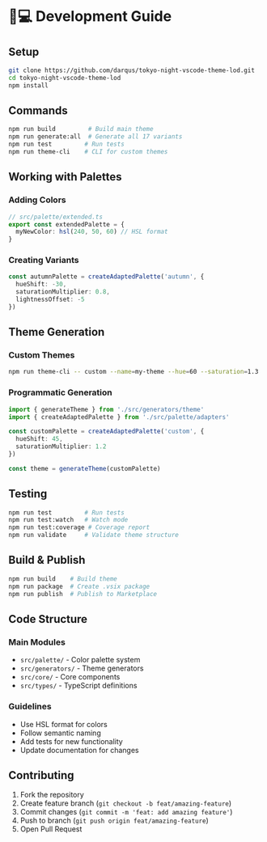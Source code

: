 # 👨💻 Development Guide

## Setup

```bash
git clone https://github.com/darqus/tokyo-night-vscode-theme-lod.git
cd tokyo-night-vscode-theme-lod
npm install
```

## Commands

```bash
npm run build         # Build main theme
npm run generate:all  # Generate all 17 variants
npm run test         # Run tests
npm run theme-cli    # CLI for custom themes
```

## Working with Palettes

### Adding Colors
```typescript
// src/palette/extended.ts
export const extendedPalette = {
  myNewColor: hsl(240, 50, 60) // HSL format
}
```

### Creating Variants
```typescript
const autumnPalette = createAdaptedPalette('autumn', {
  hueShift: -30,
  saturationMultiplier: 0.8,
  lightnessOffset: -5
})
```

## Theme Generation

### Custom Themes
```bash
npm run theme-cli -- custom --name=my-theme --hue=60 --saturation=1.3
```

### Programmatic Generation
```typescript
import { generateTheme } from './src/generators/theme'
import { createAdaptedPalette } from './src/palette/adapters'

const customPalette = createAdaptedPalette('custom', {
  hueShift: 45,
  saturationMultiplier: 1.2
})

const theme = generateTheme(customPalette)
```

## Testing

```bash
npm run test         # Run tests
npm run test:watch   # Watch mode
npm run test:coverage # Coverage report
npm run validate     # Validate theme structure
```

## Build & Publish

```bash
npm run build    # Build theme
npm run package  # Create .vsix package
npm run publish  # Publish to Marketplace
```

## Code Structure

### Main Modules
- `src/palette/` - Color palette system
- `src/generators/` - Theme generators
- `src/core/` - Core components
- `src/types/` - TypeScript definitions

### Guidelines
- Use HSL format for colors
- Follow semantic naming
- Add tests for new functionality
- Update documentation for changes

## Contributing

1. Fork the repository
2. Create feature branch (`git checkout -b feat/amazing-feature`)
3. Commit changes (`git commit -m 'feat: add amazing feature'`)
4. Push to branch (`git push origin feat/amazing-feature`)
5. Open Pull Request